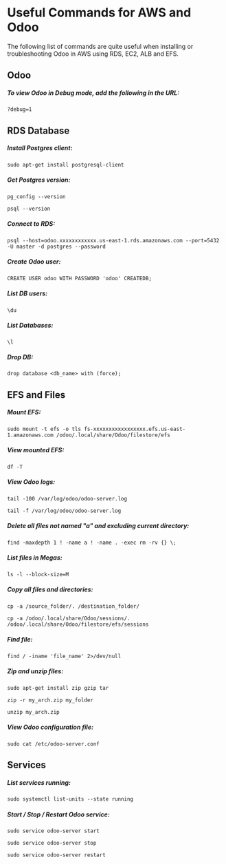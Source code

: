# Useful Commands for AWS and Odoo

The following list of commands are quite useful when installing or troubleshooting Odoo in AWS using RDS, EC2, ALB and EFS.

## Odoo

##### To view Odoo in Debug mode, add the following in the URL:

```
?debug=1
```

## RDS Database

##### Install Postgres client:
```
sudo apt-get install postgresql-client
```
##### Get Postgres version:
```
pg_config --version

psql --version
```
##### Connect to RDS:
```
psql --host=odoo.xxxxxxxxxxxx.us-east-1.rds.amazonaws.com --port=5432 -U master -d postgres --password
```
##### Create Odoo user:
```
CREATE USER odoo WITH PASSWORD 'odoo' CREATEDB;
```
##### List DB users:
```
\du
```
##### List Databases:
```
\l
```
##### Drop DB:
```
drop database <db_name> with (force);
```

## EFS and Files

##### Mount EFS:
```
sudo mount -t efs -o tls fs-xxxxxxxxxxxxxxxxx.efs.us-east-1.amazonaws.com /odoo/.local/share/Odoo/filestore/efs
```
##### View mounted EFS:
```
df -T
```
##### View Odoo logs:
```
tail -100 /var/log/odoo/odoo-server.log

tail -f /var/log/odoo/odoo-server.log
```
##### Delete all files not named "a" and excluding current directory:
```
find -maxdepth 1 ! -name a ! -name . -exec rm -rv {} \;
```
##### List files in Megas:
```
ls -l --block-size=M
```
##### Copy all files and directories:
```
cp -a /source_folder/. /destination_folder/

cp -a /odoo/.local/share/Odoo/sessions/. /odoo/.local/share/Odoo/filestore/efs/sessions
```
##### Find file:
```
find / -iname 'file_name' 2>/dev/null
```
##### Zip and unzip files:
```
sudo apt-get install zip gzip tar

zip -r my_arch.zip my_folder

unzip my_arch.zip
```
##### View Odoo configuration file:
```
sudo cat /etc/odoo-server.conf
```

## Services

##### List services running:
```
sudo systemctl list-units --state running
```
##### Start / Stop / Restart Odoo service:
```
sudo service odoo-server start

sudo service odoo-server stop

sudo service odoo-server restart
```

